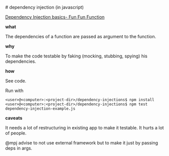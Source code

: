 # dependency injection (in javascript)

[Dependency Injection basics- Fun Fun Function](https://www.youtube.com/watch?v=0X1Ns2NRfks)

**what**

The dependencies of a function are passed as argument to the function. 

**why**

To make the code testable by faking (mocking, stubbing, spying) his dependencies.

**how**

See code.

Run with 

```
<user>@<computer>:<project-dir>/dependency-injections$ npm install
<user>@<computer>:<project-dir>/dependency-injections$ npm test dependency-injection-example.js
```

**caveats**

It needs a lot of restructuring in existing app to make it testable. It hurts a lot of people.

@mpj advise to not use external framework but to make it just by passing deps in args.
